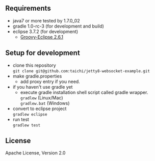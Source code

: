 ## Requirements
* java7 or more tested by 1.7.0_02
* gradle 1.0-rc-3 (for development and build)
* eclipse 3.7.2 (for development)
    * [Groovy-Eclipse 2.6.1](http://groovy.codehaus.org/Eclipse+Plugin)

## Setup for development
* clone this repository  
  `git clone git@github.com:taichi/jetty8-websocket-example.git`  
* make gradle.properties
    * add proxy entry if you need.
* if you haven't use gradle yet
    * execute gradle installation shell script called gradle wrapper.  
    `gradlew` (Linux/Mac)  
    `gradlew.bat` (Windows)  
* convert to eclipse project  
  `gradlew eclipse`  
* run test  
  `gradlew test`


## License
Apache License, Version 2.0

